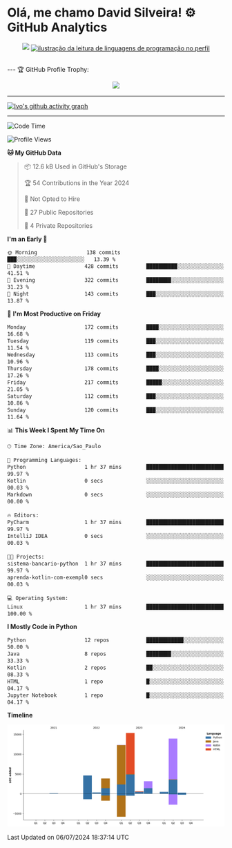 
# Olá, me chamo David Silveira! ⚙️ GitHub Analytics

<div width="100%" align="center">
  <img  src="http://github-profile-summary-cards.vercel.app/api/cards/profile-details?username=DavidSilveira80&theme=transparent"/>
  <a href="https://github.com/Gurupreet" title="ilustração do mapeamento de linguagens">
  <img align="center" src="https://github-readme-stats.vercel.app/api/top-langs/?username=DavidSilveira80&theme=dracula&hide_langs_below=1" alt="ilustração da leitura de linguagens de programação no perfil"/>
</a>
</div>


<br />

--- 🏆 GitHub Profile Trophy:

<p align="center">
  <a
    href="https://github.com/ryo-ma/github-profile-trophy"
    title="repositório de troféus"
  >
    <img
      width="800"
      src="https://github-profile-trophy.vercel.app/?username=DavidSilveira80&column=8&theme=darkhub&no-frame=true&no-bg=true"
    />
  </a>
</p>

---
[![Ivo's github activity graph](https://github-readme-activity-graph.vercel.app/graph?username=DavidSilveira80&bg_color=0d1117&color=708090&line=139ae1&point=ffffff&area=true&hide_border=true)](https://github.com/ip681/)

---
<!--START_SECTION:waka-->
![Code Time](http://img.shields.io/badge/Code%20Time-141%20hrs%207%20mins-blue)

![Profile Views](http://img.shields.io/badge/Profile%20Views-18-blue)

**🐱 My GitHub Data** 

> 📦 12.6 kB Used in GitHub's Storage 
 > 
> 🏆 54 Contributions in the Year 2024
 > 
> 🚫 Not Opted to Hire
 > 
> 📜 27 Public Repositories 
 > 
> 🔑 4 Private Repositories 
 > 
**I'm an Early 🐤** 

```text
🌞 Morning                138 commits         ███░░░░░░░░░░░░░░░░░░░░░░   13.39 % 
🌆 Daytime                428 commits         ██████████░░░░░░░░░░░░░░░   41.51 % 
🌃 Evening                322 commits         ████████░░░░░░░░░░░░░░░░░   31.23 % 
🌙 Night                  143 commits         ███░░░░░░░░░░░░░░░░░░░░░░   13.87 % 
```
📅 **I'm Most Productive on Friday** 

```text
Monday                   172 commits         ████░░░░░░░░░░░░░░░░░░░░░   16.68 % 
Tuesday                  119 commits         ███░░░░░░░░░░░░░░░░░░░░░░   11.54 % 
Wednesday                113 commits         ███░░░░░░░░░░░░░░░░░░░░░░   10.96 % 
Thursday                 178 commits         ████░░░░░░░░░░░░░░░░░░░░░   17.26 % 
Friday                   217 commits         █████░░░░░░░░░░░░░░░░░░░░   21.05 % 
Saturday                 112 commits         ███░░░░░░░░░░░░░░░░░░░░░░   10.86 % 
Sunday                   120 commits         ███░░░░░░░░░░░░░░░░░░░░░░   11.64 % 
```


📊 **This Week I Spent My Time On** 

```text
🕑︎ Time Zone: America/Sao_Paulo

💬 Programming Languages: 
Python                   1 hr 37 mins        █████████████████████████   99.97 % 
Kotlin                   0 secs              ░░░░░░░░░░░░░░░░░░░░░░░░░   00.03 % 
Markdown                 0 secs              ░░░░░░░░░░░░░░░░░░░░░░░░░   00.00 % 

🔥 Editors: 
PyCharm                  1 hr 37 mins        █████████████████████████   99.97 % 
IntelliJ IDEA            0 secs              ░░░░░░░░░░░░░░░░░░░░░░░░░   00.03 % 

🐱‍💻 Projects: 
sistema-bancario-python  1 hr 37 mins        █████████████████████████   99.97 % 
aprenda-kotlin-com-exempl0 secs              ░░░░░░░░░░░░░░░░░░░░░░░░░   00.03 % 

💻 Operating System: 
Linux                    1 hr 37 mins        █████████████████████████   100.00 % 
```

**I Mostly Code in Python** 

```text
Python                   12 repos            ████████████░░░░░░░░░░░░░   50.00 % 
Java                     8 repos             ████████░░░░░░░░░░░░░░░░░   33.33 % 
Kotlin                   2 repos             ██░░░░░░░░░░░░░░░░░░░░░░░   08.33 % 
HTML                     1 repo              █░░░░░░░░░░░░░░░░░░░░░░░░   04.17 % 
Jupyter Notebook         1 repo              █░░░░░░░░░░░░░░░░░░░░░░░░   04.17 % 
```



**Timeline**

![Lines of Code chart](https://raw.githubusercontent.com/DavidSilveira80/DavidSilveira80/master/assets/bar_graph.png)


 Last Updated on 06/07/2024 18:37:14 UTC
<!--END_SECTION:waka-->


